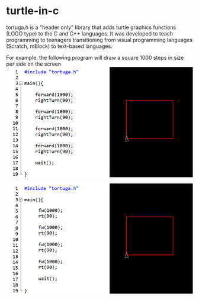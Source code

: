 # turtle-in-c
tortuga.h is a "header only" library that adds turtle graphics functions (LOGO type) to the C and C++ languages. It was developed to teach programming to teenagers transitioning from visual programming languages ​​(Scratch, mBlock) to text-based languages.

For example: the following program will draw a square 1000 steps in size per side on the screen
![square1](https://github.com/moglione/turtle-in-c/blob/main/images/square1.jpg)

![square2](https://github.com/moglione/turtle-in-c/blob/main/images/square2.jpg)
